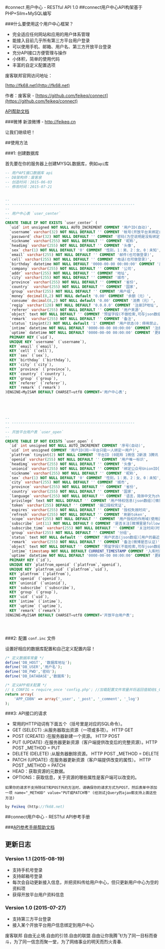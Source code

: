#connect 用户中心 - RESTful API 1.0
##connect用户中心API构架基于PHP+Silm+MySQL编写 

###什么要使用这个用户中心框架？
* 完全适应任何网站和应用的用户体系管理
* 能接入目前几乎所有第三方平台用户登录
* 可以使用手机、邮箱、用户名、第三方开放平台登录
* 充分API接口方便管理与操作
* 小体积，简单的使用代码
* 丰富的自定义配置选项

废客联邦官网访问地址：

[http://fk68.net](http://fk68.net)

作者：废客泉 - [https://github.com/feikeq/connect](https://github.com/feikeq/connect)

[API帮助文档](http://feikeq.github.io/connect/)

###微博
新浪微博 - http://feikeq.cn

让我们继续吧！

##使用方法

###1: 创建数据库

首先要在你的服务器上创建MYSQL数据库，例如`api`库

```sql
-- 用户API接口数据库 api 
-- DB架构师：废客泉
-- 创造时间：2015-06-03
-- 修改时间：2015-07-21


--
-- --------------------------------------------------------
--
-- 用户中心表 `user_center`
--
CREATE TABLE IF NOT EXISTS `user_center` (
  `uid` int unsigned NOT NULL AUTO_INCREMENT COMMENT '用户ID(自动)',
  `username` varchar(32) NOT NULL DEFAULT '' COMMENT '帐号(开放平台末绑定自动添加openid)',
  `password` char(32) NOT NULL DEFAULT '' COMMENT '密码(为空说明是没有绑定开放台台的)',
  `nickname` varchar(255) NOT NULL DEFAULT '' COMMENT '昵称',
  `headimg` varchar(255) NOT NULL DEFAULT '' COMMENT '头像',
  `sex` char(1) NOT NULL DEFAULT '0' COMMENT '性别，1：男、2：女、0：未知',
  `email` varchar(255) NOT NULL DEFAULT '' COMMENT '邮件(也可做登录)',
  `cell` varchar(255) NOT NULL DEFAULT '' COMMENT '电话(也可做登录)',
  `birthday` datetime NOT NULL DEFAULT '0000-00-00 00:00:00' COMMENT '出生日期',
  `company` varchar(255) NOT NULL DEFAULT '' COMMENT '公司', 
  `addr` varchar(255) NOT NULL DEFAULT '' COMMENT '地址',
  `city` varchar(255) NOT NULL DEFAULT '' COMMENT '城市',
  `province` varchar(255) NOT NULL DEFAULT '' COMMENT '省份',
  `country`  varchar(255) NOT NULL DEFAULT '' COMMENT '国家',
  `group` varchar(255) NOT NULL DEFAULT '' COMMENT '用户组',
  `money` decimal(8,2) NOT NULL default '0.00' COMMENT '余额（元）',
  `consume` decimal(8,2) NOT NULL default '0.00' COMMENT '消费（元）',
  `regip` varchar(128) NOT NULL DEFAULT '0.0.0.0' COMMENT '注册IP地址',
  `referer` varchar(255) NOT NULL DEFAULT '' COMMENT '用户来源',
  `object` text NOT NULL DEFAULT '' COMMENT '预留字段(不做检索,可存json数组)[真实姓名身份证号等]',
  `remark`  varchar(255) NOT NULL DEFAULT '' COMMENT '备注',
  `status` tinyint(2) NOT NULL default '1' COMMENT '用户状态(0：停用禁止，1：正常，2：未激活)',
  `intime` datetime NOT NULL DEFAULT '0000-00-00 00:00:00' COMMENT '注册时间',
  `uptime` datetime NOT NULL DEFAULT '0000-00-00 00:00:00' COMMENT '更新时间',
  PRIMARY KEY (`uid`),
  UNIQUE KEY `username` (`username`),
  KEY `email` (`email`),
  KEY `cell` (`cell`),
  KEY `sex` (`sex`),
  KEY `birthday` (`birthday`),
  KEY `city` (`city`),
  KEY `province` (`province`),
  KEY `country` (`country`),
  KEY `group` (`group`),
  KEY `referer` (`referer`),
  KEY `remark` (`remark`)
)ENGINE=MyISAM DEFAULT CHARSET=utf8 COMMENT='用户中心表';





--
-- --------------------------------------------------------
--
-- 开放平台用户表 `user_open`
--
CREATE TABLE IF NOT EXISTS `user_open` (
  `id` int unsigned NOT NULL AUTO_INCREMENT COMMENT '序号(自动)',
  `uid` int unsigned COMMENT '用户ID(同一平台只能一人绑定一用户)',
  `platfrom` tinyint(2) NOT NULL COMMENT '平台ID (0斑羚 1微信 2新浪 3腾讯 4人人 ..)',
  `openid` varchar(255) NOT NULL DEFAULT '' COMMENT '用户唯一标识',
  `headimg` varchar(255) NOT NULL DEFAULT '' COMMENT '头像',
  `unionid` varchar(255) NOT NULL DEFAULT '' COMMENT '绑定公众号UnionID[微博里英文帐号]',
  `nickname` varchar(255) NOT NULL DEFAULT '' COMMENT '昵称',
  `sex` char(1) NOT NULL DEFAULT '0' COMMENT '性别，1：男、2：女、0：未知',
  `city` varchar(255) NOT NULL DEFAULT '' COMMENT '城市',
  `province` varchar(255) NOT NULL DEFAULT '' COMMENT '省份',
  `country` varchar(255) NOT NULL DEFAULT '' COMMENT '国家',
  `language` varchar(255) NOT NULL DEFAULT '' COMMENT '语言，简体中文为zh_CN',
  `privilege` text NOT NULL DEFAULT '' COMMENT '用户特权信息(json数组)[微博关注数粉丝数等]',
  `token` varchar(255) DEFAULT '' COMMENT '接口授权凭证',
  `expires` varchar(255) NOT NULL DEFAULT '' COMMENT '授权失效时间',
  `refresh` varchar(255) NOT NULL DEFAULT '' COMMENT '刷新token',
  `scope` varchar(255) NOT NULL DEFAULT '' COMMENT '用户授权的作用域(使用逗号分隔)',
  `subscribe` int(11) NOT NULL DEFAULT 0 COMMENT '是否关注[微博里是follow]',
  `subscribe_time` varchar(255) NOT NULL DEFAULT '' COMMENT '关注时间(时间戳)',
  `group` varchar(255) NOT NULL DEFAULT '' COMMENT '分组',
  `status` text NOT NULL default '' COMMENT '用户状态(json数组)[用户的最近一条微博信息字段]',
  `remark`  varchar(255) NOT NULL DEFAULT '' COMMENT '备注(微博是否认证)',
  `object` text NOT NULL DEFAULT '' COMMENT '预留字段(不能检索,可存json数组)',
  `intime` timestamp NOT NULL DEFAULT CURRENT_TIMESTAMP COMMENT '入库时间(自动)',
  `uptime` datetime NOT NULL DEFAULT '0000-00-00 00:00:00' COMMENT '更新时间',
  PRIMARY KEY (`id`),
  UNIQUE KEY `platfrom_openid` (`platfrom`,`openid`),
  UNIQUE KEY `platfrom_uid` (`platfrom`,`uid`),
  KEY `platfrom` (`platfrom`),
  KEY `openid` (`openid`),
  KEY `unionid` (`unionid`),
  KEY `subscribe` (`subscribe`),
  KEY `group` (`group`),
  KEY `uid` (`uid`),
  KEY `intime` (`intime`),
  KEY `uptime` (`uptime`),
  KEY `remark` (`remark`)
)ENGINE=MyISAM DEFAULT CHARSET=utf8 COMMENT='开放平台用户表';





```

###2: 配置 `conf.inc` 文件

设置好相应的数据库配置和自己定义配置内容！

```php
/* 定义数据库常量 */
define('DB_HOST', '数据库地址');
define('DB_USER','用户名');
define('DB_PWD','密码');
define('DB_DATABASE','数据库');

/* 定义APP相关配置 */
// $_CONFIG = require_once 'config.php'; //加载配置文件常量并将返回值赋给$_CONFIG
return array(
	'APP_CDBN' => array('_user', '_post', '_comment', '_log')
);
```

###3: API接口的请求

 * 常用的HTTP动词有下面五个（括号里是对应的SQL命令）。
 * GET (SELECT) :从服务器取出资源（一项或多项）。  HTTP GET
 * POST (CREATE) :在服务器新建一个资源。  HTTP POST
 * PUT (UPDATE) :在服务器更新资源（客户端提供改变后的完整资源）。HTTP POST  _METHOD = PUT
 * DELETE (DELETE) :从服务器删除资源。 HTTP POST  _METHOD = DELETE
 * PATCH (UPDATE) :在服务器更新资源（客户端提供改变的属性）。 HTTP POST  _METHOD = PATCH
 * HEAD：获取资源的元数据。
 * OPTIONS：获取信息，关于资源的哪些属性是客户端可以改变的。

`如果你的请求不支持除GET和POST外的方法时，请确保你的请求方式为POST，然后表单中添加一项 name="_METHOD" value="PUT或PATCH等"
(经测试jQuery的ajax都支持上面这些方法)`

```javascript
by Feikeq (http://fk68.net)
```

##connect用户中心 - RESTful API参考手册

###[API参考手册帮助文档](http://feikeq.github.io/connect/)<br /> 


## 更新日志

### Version 1.1 (2015-08-19)
* 支持手机号登录
* 支持邮箱号登录
* 每次会自动更新接入信息，并把资料传给用户中心，但只更新用户中心为空的资料项 
* 获得开放平台用户资料信息

### Version 1.0 (2015-07-27)
* 支持第三方平台登录
* 接入某个开放平台用户信息绑定到用户中心



废客联邦
自由无止境.自由的引领.自由的联盟.自由让你我腾飞!为了同一目标而奋斗，为了同一信念而聚一堂，为了网络事业的明天而烈火青春.
